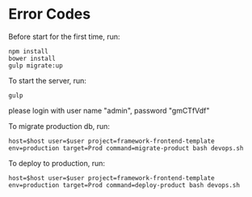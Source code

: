 # Error Codes

Before start for the first time, run:
```
npm install
bower install
gulp migrate:up
```

To start the server, run:
```
gulp
```

please login with user name "admin", password "gmCTfVdf"


To migrate production db, run:
```
host=$host user=$user project=framework-frontend-template env=production target=Prod command=migrate-product bash devops.sh
```

To deploy to production, run:
```
host=$host user=$user project=framework-frontend-template env=production target=Prod command=deploy-product bash devops.sh
```
